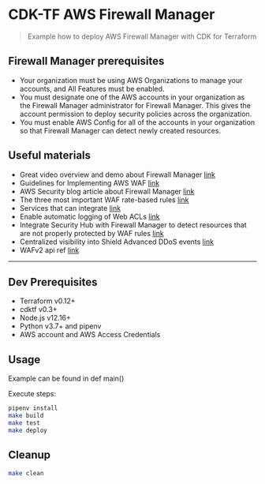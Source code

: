 
# CDK-TF AWS Firewall Manager
> Example how to deploy AWS Firewall Manager with CDK for Terraform

## Firewall Manager prerequisites
* Your organization must be using AWS Organizations to manage your accounts, and All Features must be enabled.
* You must designate one of the AWS accounts in your organization as the Firewall Manager administrator for Firewall Manager. This gives the account permission to deploy security policies across the organization.
* You must enable AWS Config for all of the accounts in your organization so that Firewall Manager can detect newly created resources.

## Useful materials

* Great video overview and demo about Firewall Manager [link](https://www.youtube.com/watch?v=u27HLad-Wi8)
* Guidelines for Implementing AWS WAF [link](https://d1.awsstatic.com/whitepapers/guidelines-implementing-aws-waf.pdf)
* AWS Security blog article about Firewall Manager [link](https://aws.amazon.com/blogs/security/use-aws-firewall-manager-to-deploy-protection-at-scale-in-aws-organizations/?nc1=b_rp)
* The three most important WAF rate-based rules [link](https://aws.amazon.com/blogs/security/three-most-important-aws-waf-rate-based-rules/)
* Services that can integrate [link](https://docs.aws.amazon.com/organizations/latest/userguide/services-that-can-integrate-fms.html)
* Enable automatic logging of Web ACLs [link](https://aws.amazon.com/blogs/security/enable-automatic-logging-of-web-acls-by-using-aws-config/)
* Integrate Security Hub with Firewall Manager to detect resources that are not properly protected by WAF rules [link](https://aws.amazon.com/about-aws/whats-new/2019/12/aws-security-hub-integrates-with-aws-firewall-manager/)
* Centralized visibility into Shield Advanced DDoS events [link](https://aws.amazon.com/blogs/security/set-up-centralized-monitoring-for-ddos-events-and-auto-remediate-noncompliant-resources/)
* WAFv2 api ref [link](https://docs.aws.amazon.com/waf/latest/APIReference/Welcome.html)

---
## Dev Prerequisites
* Terraform v0.12+
* cdktf v0.3+
* Node.js v12.16+
* Python v3.7+ and pipenv
* AWS account and AWS Access Credentials

## Usage

Example can be found in def main()

Execute steps:
```bash
pipenv install
make build
make test
make deploy
```

## Cleanup
```bash
make clean
```